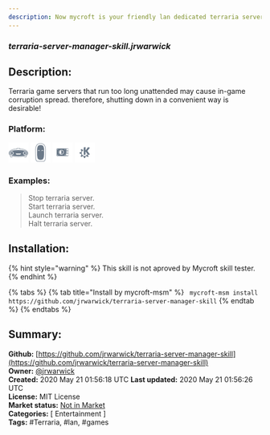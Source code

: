 ```yaml
---
description: Now mycroft is your friendly lan dedicated terraria server admin
---
```


### _terraria-server-manager-skill.jrwarwick_  
## Description:  
Terraria game servers that run too long unattended may cause in-game corruption spread. therefore, shutting down in a convenient way is desirable!  
  
  
### Platform:  
 ![Mark I](../.gitbook/assets/mark-1-icon.png)  ![Mark II](../.gitbook/assets/mark-2-icon.png)  ![Picroft](../.gitbook/assets/picroft-icon.png)  ![plasmoid](../.gitbook/assets/kde.png)   
### Examples:  
> Stop terraria server.  
> Start terraria server.  
> Launch terraria server.  
> Halt terraria server.  
  
## Installation:  
{% hint style="warning" %}
This skill is not aproved by Mycroft skill tester.
{% endhint %}
    
{% tabs %}
{% tab title="Install by mycroft-msm" %}
``` mycroft-msm install https://github.com/jrwarwick/terraria-server-manager-skill```
{% endtab %}
  {% endtabs %}
    
## Summary:  
**Github:** [https://github.com/jrwarwick/terraria-server-manager-skill](https://github.com/jrwarwick/terraria-server-manager-skill)  
**Owner:** [@jrwarwick](https://github.com/jrwarwick)  
**Created:** 2020 May 21 01:56:18 UTC  **Last updated:** 2020 May 21 01:56:26 UTC  
**License:** MIT License  
**Market status:** [Not in Market](https://market.mycroft.ai/skill/)  
**Categories:** [ Entertainment ]   
**Tags:** \#Terraria, \#lan, \#games   
